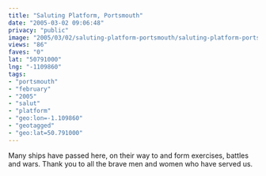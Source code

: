 ```yaml
---
title: "Saluting Platform, Portsmouth"
date: "2005-03-02 09:06:48"
privacy: "public"
image: "2005/03/02/saluting-platform-portsmouth/saluting-platform-portsmouth.jpg"
views: "86"
faves: "0"
lat: "50791000"
lng: "-1109860"
tags:
- "portsmouth"
- "february"
- "2005"
- "salut"
- "platform"
- "geo:lon=-1.109860"
- "geotagged"
- "geo:lat=50.791000"
---
```

Many ships have passed here, on their way to and form exercises, battles and wars. Thank you to all the brave men and women who have served us.<a href="http://www.phillprice.com/2005/03/02/saluting-platform-portsmouth" rel="nofollow"></a>
